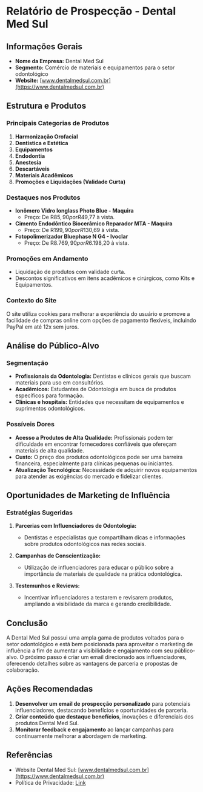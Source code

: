 # Relatório de Prospecção - Dental Med Sul

## Informações Gerais
- **Nome da Empresa:** Dental Med Sul
- **Segmento:** Comércio de materiais e equipamentos para o setor odontológico
- **Website:** [www.dentalmedsul.com.br](https://www.dentalmedsul.com.br)

## Estrutura e Produtos
### Principais Categorias de Produtos
1. **Harmonização Orofacial**
2. **Dentística e Estética**
3. **Equipamentos**
4. **Endodontia**
5. **Anestesia**
6. **Descartáveis**
7. **Materiais Acadêmicos**
8. **Promoções e Liquidações (Validade Curta)**

### Destaques nos Produtos
- **Ionômero Vidro Ionglass Photo Blue - Maquira**
  - Preço: De R$85,90 por R$49,77 à vista.
- **Cimento Endodôntico Biocerâmico Reparador MTA - Maquira**
  - Preço: De R$199,90 por R$130,69 à vista.
- **Fotopolimerizador Bluephase N G4 - Ivoclar**
  - Preço: De R$8.769,90 por R$6.198,20 à vista.

### Promoções em Andamento
- Liquidação de produtos com validade curta.
- Descontos significativos em itens acadêmicos e cirúrgicos, como Kits e Equipamentos.

### Contexto do Site
O site utiliza cookies para melhorar a experiência do usuário e promove a facilidade de compras online com opções de pagamento flexíveis, incluindo PayPal em até 12x sem juros.

## Análise do Público-Alvo
### Segmentação
- **Profissionais da Odontologia:** Dentistas e clínicos gerais que buscam materiais para uso em consultórios.
- **Acadêmicos:** Estudantes de Odontologia em busca de produtos específicos para formação.
- **Clínicas e hospitais:** Entidades que necessitam de equipamentos e suprimentos odontológicos.

### Possíveis Dores
- **Acesso a Produtos de Alta Qualidade:** Profissionais podem ter dificuldade em encontrar fornecedores confiáveis que ofereçam materiais de alta qualidade.
- **Custo:** O preço dos produtos odontológicos pode ser uma barreira financeira, especialmente para clínicas pequenas ou iniciantes.
- **Atualização Tecnológica:** Necessidade de adquirir novos equipamentos para atender as exigências do mercado e fidelizar clientes.

## Oportunidades de Marketing de Influência
### Estratégias Sugeridas
1. **Parcerias com Influenciadores de Odontologia:**
   - Dentistas e especialistas que compartilham dicas e informações sobre produtos odontológicos nas redes sociais.
  
2. **Campanhas de Conscientização:**
   - Utilização de influenciadores para educar o público sobre a importância de materiais de qualidade na prática odontológica.

3. **Testemunhos e Reviews:**
   - Incentivar influenciadores a testarem e revisarem produtos, ampliando a visibilidade da marca e gerando credibilidade.

## Conclusão
A Dental Med Sul possui uma ampla gama de produtos voltados para o setor odontológico e está bem posicionada para aproveitar o marketing de influência a fim de aumentar a visibilidade e engajamento com seu público-alvo. O próximo passo é criar um email direcionado aos influenciadores, oferecendo detalhes sobre as vantagens de parceria e propostas de colaboração.

## Ações Recomendadas
1. **Desenvolver um email de prospecção personalizado** para potenciais influenciadores, destacando benefícios e oportunidades de parceria.
2. **Criar conteúdo que destaque benefícios**, inovações e diferenciais dos produtos Dental Med Sul.
3. **Monitorar feedback e engajamento** ao lançar campanhas para continuamente melhorar a abordagem de marketing.

## Referências
- Website Dental Med Sul: [www.dentalmedsul.com.br](https://www.dentalmedsul.com.br)
- Política de Privacidade: [Link](https://www.dentalmedsul.com.br/politica-de-privacidade)